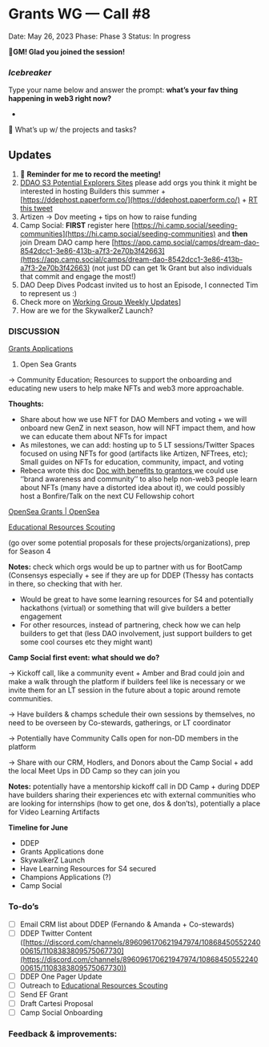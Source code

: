 # Grants WG — Call #8

Date: May 26, 2023
Phase: Phase 3
Status: In progress

🌱**GM! Glad you joined the session!** 

### *Icebreaker*

Type your name below and answer the prompt: **what’s your fav thing happening in web3 right now?**

- 

<aside>
📢 What’s up w/ the projects and tasks?

## Updates

1. 🔴 **Reminder for me to record the meeting!**
2. [DDAO S3 Potential Explorers Sites](../../../../Key%20Projects%2076c20a84f2fa4ecb86f9777d4acdf932/Explorers%20Program%20394508bf84ab449eb26db9ca636148e0/DDAO%20S3%20Potential%20Explorers%20Sites%20eab86b93611a4512bbe68f7973d11607.md) please add orgs you think it might be interested in hosting Builders this summer + [https://ddephost.paperform.co/](https://ddephost.paperform.co/) + [RT this tweet](https://twitter.com/DreamDAO_/status/1658770846696218625?s=20) 
3. Artizen → Dov meeting + tips on how to raise funding
4. Camp Social: **FIRST** register here [https://hi.camp.social/seeding-communities](https://hi.camp.social/seeding-communities) and **then** join Dream DAO camp here [https://app.camp.social/camps/dream-dao-8542dcc1-3e86-413b-a7f3-2e70b3f42663](https://app.camp.social/camps/dream-dao-8542dcc1-3e86-413b-a7f3-2e70b3f42663) (not just DD can get 1k Grant but also individuals that commit and engage the most!)
5. DAO Deep Dives Podcast invited us to host an Episode, I connected Tim to represent us :)
6. Check more on [Working Group Weekly Updates](../../../Working%20Group%20Weekly%20Updates%20395523a09e814bffa69b611a6c5c9d18.md)]
7. How are we for the SkywalkerZ Launch?
</aside>

### DISCUSSION

 [Grants Applications](../Grants%20WG%20Docs%20fd34a906f076416cb013603026568267/Grants%20Applications%202f9bdbc9ce014718ad04da21b7dbeec6.md) 

1. Open Sea Grants 

→ Community Education; Resources to support the onboarding and educating new users to help make NFTs and web3 more approachable.

**Thoughts:**

- Share about how we use NFT for DAO Members and voting + we will onboard new GenZ in next season, how will NFT impact them, and how we can educate them about NFTs for impact
- As milestones, we can add: hosting up to 5 LT sessions/Twitter Spaces focused on using NFTs for good (artifacts like Artizen, NFTrees, etc); Small guides on NFTs for education, community, impact, and voting
- Rebeca wrote this doc [Doc with benefits to grantors ](../../../WG%20Task%20Database%20f0b831139428483bb46b7e103ecb9dcf/Doc%20with%20benefits%20to%20grantors%20e391a5668be840c4ad8f3116caff8824.md) we could use ‘’brand awareness and community’’ to also help non-web3 people learn about NFTs (many have a distorted idea about it), we could possibly host a Bonfire/Talk on the next CU Fellowship cohort

[OpenSea Grants | OpenSea](https://opensea.io/opensea-grants)

[Educational Resources Scouting ](../../../WG%20Task%20Database%20f0b831139428483bb46b7e103ecb9dcf/Educational%20Resources%20Scouting%20898b0a8754f94422b3f9ffe39b9ffd21.md) 

(go over some potential proposals for these projects/organizations), prep for Season 4

**Notes:** check which orgs would be up to partner with us for BootCamp (Consensys especially + see if they are up for DDEP (Thessy has contacts in there, so checking that with her. 

- Would be great to have some learning resources for S4 and potentially hackathons (virtual) or something that will give builders a better engagement
- For other resources, instead of partnering, check how we can help builders to get that (less DAO involvement, just support builders to get some cool courses etc they might want)

**Camp Social first event: what should we do?** 

→ Kickoff call, like a community event + Amber and Brad could join and make a walk through the platform if builders feel like is necessary or we invite them for an LT session in the future about a topic around remote communities.

→ Have builders & champs schedule their own sessions by themselves, no need to be overseen by Co-stewards, gatherings, or LT coordinator 

→ Potentially have Community Calls open for non-DD members in the platform

→ Share with our CRM, Hodlers, and Donors about the Camp Social + add the local Meet Ups in DD Camp so they can join you 

**Notes:** potentially have a mentorship kickoff call in DD Camp + during DDEP have builders sharing their experiences etc with external communities who are looking for internships (how to get one, dos & don’ts), potentially a place for Video Learning Artifacts 

**Timeline for June**

- DDEP
- Grants Applications done
- SkywalkerZ Launch
- Have Learning Resources for S4 secured
- Champions Applications (?)
- Camp Social

### To-do’s

- [ ]  Email CRM list about DDEP (Fernando & Amanda + Co-stewards)
- [ ]  DDEP Twitter Content ([https://discord.com/channels/896096170621947974/1086845055224000615/1108383809575067730](https://discord.com/channels/896096170621947974/1086845055224000615/1108383809575067730))
- [ ]  DDEP One Pager Update
- [ ]  Outreach to [Educational Resources Scouting ](../../../WG%20Task%20Database%20f0b831139428483bb46b7e103ecb9dcf/Educational%20Resources%20Scouting%20898b0a8754f94422b3f9ffe39b9ffd21.md)
- [ ]  Send EF Grant
- [ ]  Draft Cartesi Proposal
- [ ]  Camp Social Onboarding

### Feedback & improvements: